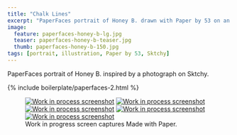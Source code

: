 ```yaml
---
title: "Chalk Lines"
excerpt: "PaperFaces portrait of Honey B. drawn with Paper by 53 on an iPad."
image: 
  feature: paperfaces-honey-b-lg.jpg
  teaser: paperfaces-honey-b-teaser.jpg
  thumb: paperfaces-honey-b-150.jpg
tags: [portrait, illustration, Paper by 53, Sktchy]
---
```


PaperFaces portrait of Honey B. inspired by a photograph on Sktchy.

{% include boilerplate/paperfaces-2.html %}

<figure class="third">
  <a href="{{ site.url }}/images/paperfaces-honey-b-process-1-lg.jpg"><img src="{{ site.url }}/images/paperfaces-honey-b-process-1-600.jpg" alt="Work in process screenshot"></a>
  <a href="{{ site.url }}/images/paperfaces-honey-b-process-2-lg.jpg"><img src="{{ site.url }}/images/paperfaces-honey-b-process-2-600.jpg" alt="Work in process screenshot"></a>
  <a href="{{ site.url }}/images/paperfaces-honey-b-process-3-lg.jpg"><img src="{{ site.url }}/images/paperfaces-honey-b-process-3-600.jpg" alt="Work in process screenshot"></a>
  <a href="{{ site.url }}/images/paperfaces-honey-b-process-4-lg.jpg"><img src="{{ site.url }}/images/paperfaces-honey-b-process-4-600.jpg" alt="Work in process screenshot"></a>
  <a href="{{ site.url }}/images/paperfaces-honey-b-process-5-lg.jpg"><img src="{{ site.url }}/images/paperfaces-honey-b-process-5-600.jpg" alt="Work in process screenshot"></a>
  <figcaption>Work in progress screen captures Made with Paper.</figcaption>
</figure>
